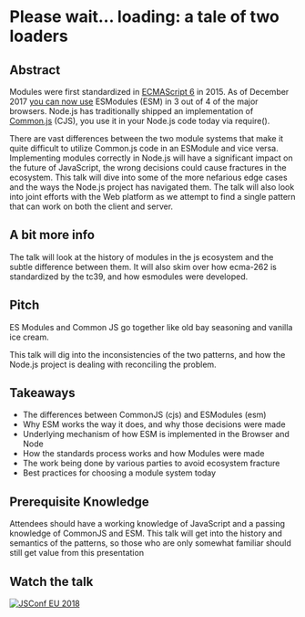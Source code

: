 # Please wait... loading: a tale of two loaders

## Abstract

Modules were first standardized in [ECMAScript 6](https://www.ecma-international.org/ecma-262/6.0/index.html#sec-ecmascript-language-scripts-and-modules) in 2015. As of December 2017 [you can now use](https://caniuse.com/#feat=es6-module) ESModules (ESM) in 3 out of 4 of the major browsers. Node.js has traditionally shipped an implementation of [Common.js](http://www.commonjs.org/) (CJS), you use it in your Node.js code today via require().

There are vast differences between the two module systems that make it quite difficult to utilize Common.js code in an ESModule and vice versa. Implementing modules correctly in Node.js will have a significant impact on the future of JavaScript, the wrong decisions could cause fractures in the ecosystem. This talk will dive into some of the more nefarious edge cases and the ways the Node.js project has navigated them. The talk will also look into joint efforts with the Web platform as we attempt to find a single pattern that can work on both the client and server.

## A bit more info

The talk will look at the history of modules in the js ecosystem and the subtle difference between them. It will also skim over how ecma-262 is standardized by the tc39, and how esmodules were developed.

## Pitch

ES Modules and Common JS go together like old bay seasoning and vanilla ice cream.

This talk will dig into the inconsistencies of the two patterns, and how the Node.js project is dealing with reconciling the problem. 

## Takeaways

* The differences between CommonJS (cjs) and ESModules (esm)
* Why ESM works the way it does, and why those decisions were made
* Underlying mechanism of how ESM is implemented in the Browser and Node
* How the standards process works and how Modules were made
* The work being done by various parties to avoid ecosystem fracture
* Best practices for choosing a module system today

## Prerequisite Knowledge

Attendees should have a working knowledge of JavaScript and a passing knowledge of CommonJS and ESM. This talk will get into the history and semantics of the patterns, so those who are only somewhat familiar should still get value from this presentation

## Watch the talk

[![JSConf EU 2018](https://img.youtube.com/vi/35ZMoH8T-gc/0.jpg)](https://www.youtube.com/watch?v=35ZMoH8T-gc)
